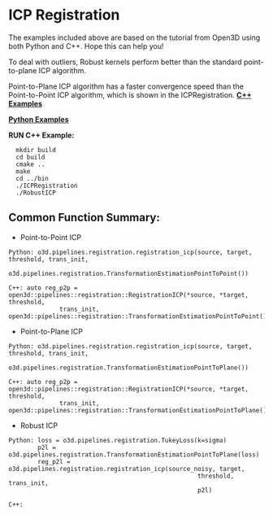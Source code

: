 # ICP Registration
The examples included above are based on the tutorial from Open3D using both Python and C++. Hope this can help you! 

To deal with outliers, Robust kernels perform better than the standard point-to-plane ICP algorithm.

Point-to-Plane ICP algorithm has a faster convergence speed than the Point-to-Point ICP algorithm, which is shown in the ICPRegistration.
[**C++ Examples**](https://github.com/LYON-WANG/Learning_Open3D/blob/master/9_ICPRegistration/src/ICPRegistration.cpp)

[**Python Examples**](https://github.com/LYON-WANG/Learning_Open3D/blob/master/9_ICPRegistration/ICPRegistration.py)

**RUN C++ Example:** 
```
  mkdir build
  cd build
  cmake ..
  make
  cd ../bin
  ./ICPRegistration
  ./RobustICP
```

## Common Function Summary:
  - Point-to-Point ICP
  ```
  Python: o3d.pipelines.registration.registration_icp(source, target, threshold, trans_init,
          o3d.pipelines.registration.TransformationEstimationPointToPoint())

  C++: auto reg_p2p = open3d::pipelines::registration::RegistrationICP(*source, *target, threshold,
                trans_init, open3d::pipelines::registration::TransformationEstimationPointToPoint());
  ```
  - Point-to-Plane ICP
  ```
  Python: o3d.pipelines.registration.registration_icp(source, target, threshold, trans_init,
          o3d.pipelines.registration.TransformationEstimationPointToPlane())

  C++: auto reg_p2p = open3d::pipelines::registration::RegistrationICP(*source, *target, threshold,
                trans_init, open3d::pipelines::registration::TransformationEstimationPointToPlane());
  ```
  - Robust ICP
  ```
  Python: loss = o3d.pipelines.registration.TukeyLoss(k=sigma)
          p2l = o3d.pipelines.registration.TransformationEstimationPointToPlane(loss)
          reg_p2l = o3d.pipelines.registration.registration_icp(source_noisy, target,
                                                      threshold, trans_init,
                                                      p2l)

  C++:
  ```
  